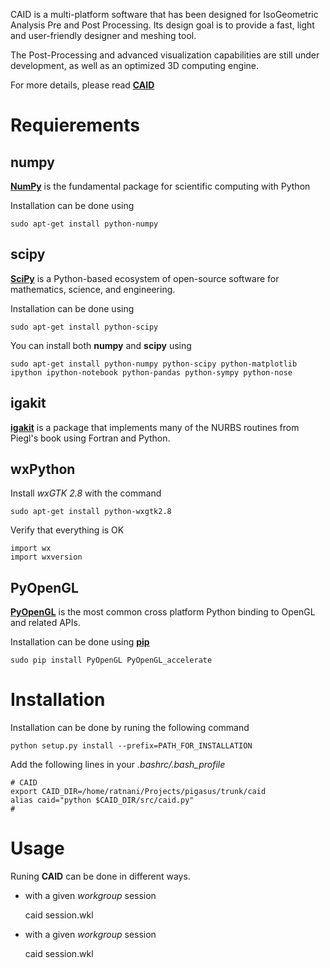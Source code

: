 CAID is a multi-platform software that has been designed for IsoGeometric Analysis Pre and Post Processing. Its design goal is to provide a fast, light and user-friendly designer and meshing tool.

The Post-Processing and advanced visualization capabilities are still under development, as well as an optimized 3D computing engine.

For more details, please read [**CAID**](http://ratnani.org/caid_doc/)

Requierements
=============

**numpy**
---------

[**NumPy**](http://www.numpy.org/) is the fundamental package for scientific computing with Python

Installation can be done using

   `sudo apt-get install python-numpy`

**scipy**
---------

[**SciPy**](http://www.scipy.org/) is a Python-based ecosystem of open-source software for mathematics, science, and engineering.

Installation can be done using

   `sudo apt-get install python-scipy`

You can install both **numpy** and **scipy** using 

    sudo apt-get install python-numpy python-scipy python-matplotlib ipython ipython-notebook python-pandas python-sympy python-nose

**igakit**
----------

[**igakit**](http://bitbucket.org/dalcinl/igakit) is a package that implements many of the NURBS routines from Piegl's book using Fortran and Python.

**wxPython**
------------

Install *wxGTK 2.8* with the command

   `sudo apt-get install python-wxgtk2.8`

Verify that everything is OK

    import wx
    import wxversion

**PyOpenGL**
------------

[**PyOpenGL**](http://pyopengl.sourceforge.net/) is the most common cross platform Python binding to OpenGL and related APIs.

Installation can be done using [**pip**](https://pypi.python.org/pypi/pip)

   `sudo pip install PyOpenGL PyOpenGL_accelerate`

Installation
============

Installation can be done by runing the following command

    python setup.py install --prefix=PATH_FOR_INSTALLATION 

Add the following lines in your *.bashrc/.bash_profile*

    # CAID 
    export CAID_DIR=/home/ratnani/Projects/pigasus/trunk/caid
    alias caid="python $CAID_DIR/src/caid.py"
    #

Usage
=====

Runing **CAID** can be done in different ways.

* with a given *workgroup* session

    caid session.wkl

* with a given *workgroup* session

    caid session.wkl



